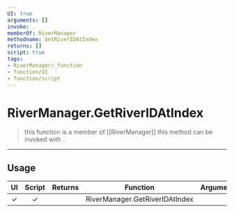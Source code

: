 ```yaml
---
UI: true
arguments: []
invoke: .
memberOf: RiverManager
methodname: GetRiverIDAtIndex
returns: []
script: true
tags:
- RiverManager/_function
- function/UI
- function/script
---
```

# RiverManager.GetRiverIDAtIndex
> this function is a member of [[RiverManager]]
> this method can be invoked with `.`
-----
## Usage
|  UI | Script | Returns | Function | Arguments |
|:---:|:------:|-------:|:--------:|:---------|
|✓|✓||RiverManager.GetRiverIDAtIndex||
